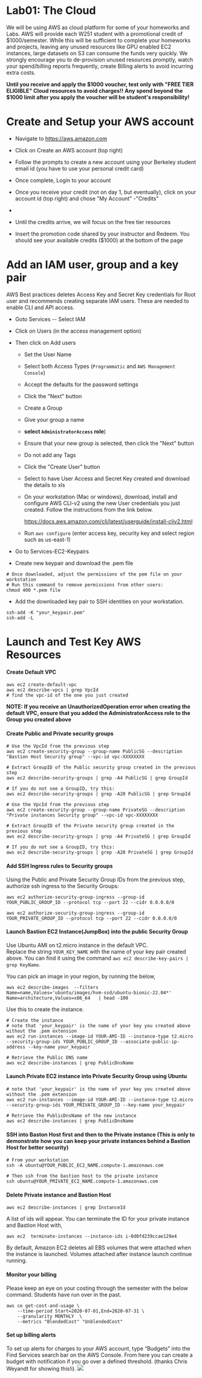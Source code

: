 # Lab01: The Cloud

We will be using AWS as cloud platform for some of your homeworks and
Labs. AWS will provide each W251 student with a promotional credit of
\$1000/semester. While this will be sufficient to complete your
homeworks and projects, leaving any unused resources like GPU enabled
EC2 instances, large datasets on S3 can consume the funds very quickly.
We strongly encourage you to de-provision unused resources promptly,
watch your spend/billing reports frequently, create Billing alerts to
avoid incurring extra costs.

**Until you receive and apply the \$1000 voucher, test only with "FREE TIER ELIGIBLE" Cloud resources to avoid charges!!**
**Any spend beyond the \$1000 limit after you apply the voucher will be student's responsibility!**

# Create and Setup your AWS account

-   Navigate to https://aws.amazon.com

-   Click on Create an AWS account (top right)

-   Follow the prompts to create a new account using your Berkeley
    student email id (you have to use your personal credit card)

-   Once complete, Login to your account

-   Once you receive your credit (not on day 1, but eventually), click on your account id (top right) and chose \"My Account\" -\"Credits\"
-   
-   Until the credits arrive, we will focus on the free tier resources

-   Insert the promotion code shared by your instructor and Redeem. You
    should see your available credits (\$1000) at the bottom of the page

# Add an IAM user, group and a key pair

AWS Best practices deletes Access Key and Secret Key credentials for
Root user and recommends creating separate IAM users. These are needed
to enable CLI and API access.

-   Goto Services -- Select IAM

-   Click on Users (in the access management option)

-   Then click on Add users

    -   Set the User Name
    -   Select both Access Types (`Programmatic` and `AWS Management Console`)
    -   Accept the defaults for the password settings
    -   Click the "Next" button
    -   Create a Group
    -   Give your group a name
    -   **select `AdministratorAccess` role**)
    -   Ensure that your new group is selected, then click the "Next" button
    -   Do not add any Tags
    -   Click the "Create User" button
    -   Select to have User Access and Secret Key created and download
        the details to xls
    -   On your workstation (Mac or windows), download, install and configure
        AWS CLI-v2 using the new User credentials you just created.
        Follow the instructions from the link below.

        <https://docs.aws.amazon.com/cli/latest/userguide/install-cliv2.html>
        
    -   Run `aws configure` (enter access key, security key and select region such as us-east-1)

-  Go to Services-EC2-Keypairs

-  Create new keypair and download the .pem file
```
# Once downloaded, adjust the permissions of the pem file on your workstation
# Run this command to remove permissions from other users:
chmod 400 *.pem file 
```

-   Add the downloaded key pair to SSH identities on your workstation.
```
ssh-add -K "your_keypair.pem" 
ssh-add -L
```   

# Launch and Test Key AWS Resources

#### Create Default VPC
```
aws ec2 create-default-vpc
aws ec2 describe-vpcs | grep VpcId
# find the vpc-id of the one you just created
```
**NOTE: If you receive an UnauthorizedOperation error when creating the default VPC, ensure that you added the AdministratorAccess role to the Group you created above**

#### Create Public and Private security groups
```
# Use the VpcId from the previous step
aws ec2 create-security-group --group-name PublicSG --description "Bastion Host Security group" --vpc-id vpc-XXXXXXXX

# Extract GroupID of the Public security group created in the previous step
aws ec2 describe-security-groups | grep -A4 PublicSG | grep GroupId 

# If you do not see a GroupID, try this:
aws ec2 describe-security-groups | grep -A20 PublicSG | grep GroupId

# Use the VpcId from the previous step
aws ec2 create-security-group --group-name PrivateSG --description "Private instances Security group" --vpc-id vpc-XXXXXXXX

# Extract GroupID of the Private security group created in the previous step
aws ec2 describe-security-groups | grep -A4 PrivateSG | grep GroupId

# If you do not see a GroupID, try this:
aws ec2 describe-security-groups | grep -A20 PrivateSG | grep GroupId
```

#### Add SSH Ingress rules to Security groups
Using the Public and Private Security Group IDs from the previous step, authorize ssh ingress to the Security Groups:
```
aws ec2 authorize-security-group-ingress --group-id YOUR_PUBLIC_GROUP_ID --protocol tcp --port 22 --cidr 0.0.0.0/0

aws ec2 authorize-security-group-ingress --group-id YOUR_PRIVATE_GROUP_ID --protocol tcp --port 22 --cidr 0.0.0.0/0
```

#### Launch Bastion EC2 Instance(JumpBox) into the public Security Group
Use Ubuntu AMI on t2.micro instance in the default VPC.  
Replace the string `YOUR_KEY_NAME` with the name of your key pair created above. You can find it using the command `aws ec2 describe-key-pairs | grep KeyName`.


You can pick an image in your region, by running the below, 

```
aws ec2 describe-images  --filters  Name=name,Values='ubuntu/images/hvm-ssd/ubuntu-bionic-22.04*' Name=architecture,Values=x86_64   | head -100
```

Use this to create the instance. 

```
# Create the instance
# note that 'your_keypair' is the name of your key you created above without the .pem extension
aws ec2 run-instances --image-id YOUR-AMI-ID --instance-type t2.micro --security-group-ids YOUR_PUBLIC_GROUP_ID --associate-public-ip-address --key-name your_keypair

# Retrieve the Public DNS name
aws ec2 describe-instances | grep PublicDnsName
```
   

#### Launch Private EC2 instance into Private Security Group using Ubuntu
```
# note that 'your_keypair' is the name of your key you created above without the .pem extension
aws ec2 run-instances --image-id YOUR-AMI-ID --instance-type t2.micro --security-group-ids YOUR_PRIVATE_GROUP_ID --key-name your_keypair

# Retrieve the PublicDnsName of the new instance
aws ec2 describe-instances | grep PublicDnsName

```
#### SSH into Baston Host first and then to the Private instance (This is only to demonstrate how you can keep your private instances behind a Bastion Host for better security)
```
# From your workstation
ssh -A ubuntu@YOUR_PUBLIC_EC2_NAME.compute-1.amazonaws.com

# Then ssh from the bastion host to the private instance
ssh ubuntu@YOUR_PRIVATE_EC2_NAME.compute-1.amazonaws.com
```

#### Delete Private instance and Bastion Host 
   
```
aws ec2 describe-instances | grep InstanceId
```
A list of ids will appear. You can terminate the ID for your private instance and Bastion Host with,
```
aws ec2  terminate-instances --instance-ids i-0d0fd239ccae129e4
```


By default, Amazon EC2 deletes all EBS volumes that were attached when the instance is launched. Volumes attached after instance launch continue running.


#### Monitor your billing
Please keep an eye on your costing through the semester with the below command. Students have run over in the past.    
```
aws ce get-cost-and-usage \
    --time-period Start=2020-07-01,End=2020-07-31 \
    --granularity MONTHLY  \
    --metrics "BlendedCost" "UnblendedCost"   
```
#### Set up billing alerts
To set up alerts for charges to your AWS account, type “Budgets” into the Find Services search bar on the AWS Console. From here you can create a budget with notification if you go over a defined threshold.
(thanks Chris Weyandt for showing this!i). 
![](figs/aws_budgets.png)
